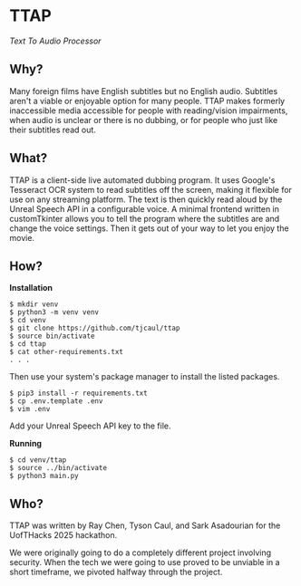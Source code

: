 # TTAP

*Text To Audio Processor*

## Why?

Many foreign films have English subtitles but no English audio. Subtitles aren't a viable or enjoyable option for many people.
TTAP makes formerly inaccessible media accessible for people with reading/vision impairments, when audio is unclear or there is no dubbing, or for people who just like their subtitles read out.

## What?

TTAP is a client-side live automated dubbing program. 
It uses Google's Tesseract OCR system to read subtitles off the screen, making it flexible for use on any streaming platform.
The text is then quickly read aloud by the Unreal Speech API in a configurable voice.
A minimal frontend written in customTkinter allows you to tell the program where the subtitles are and change the voice settings. Then it gets out of your way to let you enjoy the movie.

## How?

**Installation**
```commandline
$ mkdir venv
$ python3 -m venv venv
$ cd venv
$ git clone https://github.com/tjcaul/ttap
$ source bin/activate
$ cd ttap
$ cat other-requirements.txt
. . .
```
Then use your system's package manager to install the listed packages.
```commandline
$ pip3 install -r requirements.txt
$ cp .env.template .env
$ vim .env
```
Add your Unreal Speech API key to the file.

**Running**
```commandline
$ cd venv/ttap
$ source ../bin/activate
$ python3 main.py
```

## Who?

TTAP was written by Ray Chen, Tyson Caul, and Sark Asadourian for the UofTHacks 2025 hackathon.

We were originally going to do a completely different project involving security. When the tech we were going to use proved to be unviable in a short timeframe, we pivoted halfway through the project.
